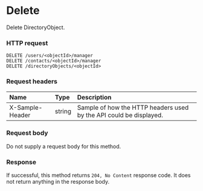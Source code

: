 # Delete

Delete DirectoryObject.
### HTTP request
```http
DELETE /users/<objectId>/manager
DELETE /contacts/<objectId>/manager
DELETE /directoryObjects/<objectId>

```
### Request headers
| Name       | Type | Description|
|:---------------|:--------|:----------|
| X-Sample-Header  | string  | Sample of how the HTTP headers used by the API could be displayed.|

### Request body
Do not supply a request body for this method.


### Response
If successful, this method returns `204, No Content` response code. It does not return anything in the response body.


<!-- uuid: 298f15ac-c70d-4075-ba22-b14930818ba3
2015-10-12 21:29:59 UTC -->